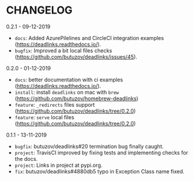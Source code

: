 # CHANGELOG

0.2.1 - 09-12-2019
  * `docs`: Added AzurePilelines and CircleCI integration examples (https://deadlinks.readthedocs.io/).
  * `bugfix`: Improved a bit local files checks (https://github.com/butuzov/deadlinks/issues/45).

0.2.0 - 01-12-2019
  * `docs`: better documentation with ci examples (https://deadlinks.readthedocs.io/).
  * `install`: install `deadlinks` on mac with `brew` (https://github.com/butuzov/homebrew-deadlinks)
  * `feature`: `_redirects` files support  (https://github.com/butuzov/deadlinks/tree/0.2.0)
  * `feature`: `serve` local files (https://github.com/butuzov/deadlinks/tree/0.2.0)

0.1.1 - 13-11-2019
  * `bugfix`: butuzov/deadlinks#20 termination bug finally caught.
  * `project`: TravisCI improved by fixing tests and implementing checks for the docs.
  * `project`: Links in project at pypi.org.
  * `fix`: butuzov/deadlinks#4880db5 typo in Exception Class name fixed.

